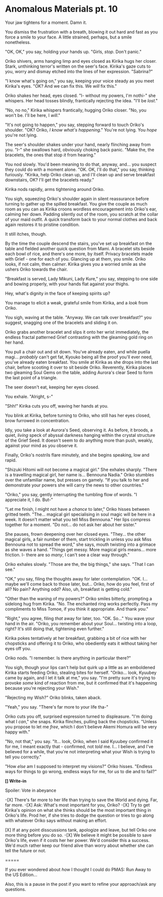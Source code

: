 # Anomalous Materials pt. 10

Your jaw tightens for a moment. Damn it.

You dismiss the frustration with a breath, blowing it out hard and fast as you force a smile to your face. A little strained, perhaps, but a smile nonetheless.

"OK, OK," you say, holding your hands up. "Girls, *stop*. Don't panic."

Oriko shivers, arms hanging limp and eyes closed as Kirika hugs her closer. Stark, unthinking terror's written on the seer's face. Kirika's gaze cuts to you, worry and dismay etched into the lines of her expression. "Sabrina?"

"I know what's going on," you say, keeping your voice steady as you meet Kirika's eyes. "OK? And we can fix this. We *will* fix this."

Oriko shakes her head, eyes closed. "I- without my powers, I'm nothi-" she whispers. Her head tosses blindly, frantically rejecting the idea. "I'll be *lost*."

"No, no no," Kirika whispers frantically, hugging Oriko closer. "No, you won't be. I'll be here, I *will*."

"It's not going to happen," you say, stepping forward to touch Oriko's shoulder. "OK? Oriko, *I know what's happening*." You're not lying. You *hope* you're not lying.

The seer's shoulder shakes under your hand, nearly flinching away from you. "I-" she swallows hard, obviously choking back panic. "Make the, the bracelets, the ones that stop *it* from hearing."

You nod slowly. You'd been meaning to do that, anyway, and... you suspect they could do with a moment alone. "OK. OK, I'll do that," you say, thinking furiously. "Kirika, help Oriko clean up, and I'll clean up and serve breakfast downstairs, OK? I'll get the bracelets ready."

Kirika nods rapidly, arms tightening around Oriko.

You sigh, squeezing Oriko's shoulder again in silent reassurance before turning to gather up the spilled breakfast. You give the couple as much room as you can as Kirika croons wordless encouragement into Oriko's ear, calming her down. Padding silently out of the room, you scratch at the collar of your maid outfit. A quick transform back to your normal clothes and back again restores it to pristine condition.

It still itches, though.

By the time the couple descend the stairs, you've set up breakfast on the table and fielded another quick question from Mami. A bracelet sits beside each bowl of rice, and there's one more, by itself. Privacy bracelets made with Grief - one for each of you. Glancing up at them, you smile. Oriko looks, if not calm, then calm*er*. Kirika gives you a worried smile as she ushers Oriko towards the chair.

"Breakfast is served, Lady Mikuni, Lady Kure," you say, stepping to one side and bowing properly, with your hands flat against your thighs.

Hey, what's dignity in the face of keeping spirits up?

You manage to elicit a weak, grateful smile from Kirika, and a *look* from Oriko.

You sigh, waving at the table. "Anyway. We can talk over breakfast?" you suggest, snagging one of the bracelets and sliding it on.

Oriko grabs another bracelet and slips it onto her wrist immediately, the endless fractal patterned Grief contrasting with the gleaming gold ring on her hand.

You pull a chair out and sit down. You've already eaten, and while puella magi... *probably* can't get fat, Kyouko being all the proof you'll ever need, you've already eaten breakfast. You smile at Kirika as she drops into the last chair, before scooting it over to sit beside Oriko. Reverently, Kirika places two gleaming Soul Gems on the table, adding Aurora's clear Seed to form the last point of a triangle.

The seer doesn't eat, keeping her eyes closed.

You exhale. "Alright, s-"

"Shh!" Kirika cuts you off, waving her hands at you.

You blink at Kirika, before turning to Oriko, who still has her eyes closed, brow furrowed in concentration.

Idly, you take a look at Aurora's Seed, observing it. As before, it broods, a quiet, *living* speck of abyssal darkness hanging within the crystal structure of the Grief Seed. It doesn't seem to do anything more than push, weakly, against your mind as you observe it.

Finally, Oriko's nostrils flare minutely, and she begins speaking, low and rapid.

"Shizuki Hitomi will not become a magical girl." She exhales sharply. "There is a travelling magical girl, her name is... Bennouna Nadia." Oriko stumbles over the unfamiliar name, but presses on gamely. "If you talk to her and demonstrate your powers she will carry the news to other countries."

"Oriko," you say, gently interrupting the tumbling flow of words. "I appreciate it, I do. But-"

"Let me finish, I might not have a *chance* to later," Oriko hisses between gritted teeth. "The... magical girl specialising in soul magic will be here in a week. It doesn't matter what you tell Miss Bennouna." Her lips compress together for a moment. "Do not... do not ask her about her sister."

She pauses, frown deepening over her closed eyes. "They... the other magical girls, a fair number of them, start trickling in unless you ask Miss Bennouna not to spread the word," she says, mouth twisting into a grimace as she waves a hand. "Things get messy. More magical girls means... more friction. I- there are so *many*, I can't see a clear way through."

Oriko exhales slowly. "Those are the, the big things," she says. "That I can see."

"OK," you say, filing the thoughts away for later contemplation. "OK. I... maybe we'll come back to those later, but... Oriko, how do you feel, first of all? No pain? Anything odd? Also, uh, breakfast is getting cold."

"Other than the waning of my powers?" Oriko smiles bitterly, prompting a sidelong hug from Kirika. "No. The enchanted ring works perfectly. Pass my compliments to Miss Tomoe, if you think it appropriate. And thank *you*."

"Right," you agree, filing *that* away for later, too. "OK. So..." You wave your hand in the air. "Oriko, you remember about your Soul... twisting into a loop, right? It's still doing that, tightening even further."

Kirika pokes tentatively at her breakfast, grabbing a bit of rice with her chopsticks and offering it to Oriko, who obediently eats it without taking her eyes off you.

Oriko nods. "I remember. Is there anything in particular there?"

You sigh, though your lips can't help but quirk up a little as an emboldened Kirika starts feeding Oriko, stealing bites for herself. "Oriko... look, Kyuubey came by again, and I let it talk at me," you say. "I'm pretty sure it's trying to provoke *some* kind of reaction from me, but it confirmed that it's happening because you're rejecting your Wish."

"Rejecting my Wish?" Oriko blinks, taken aback.

"Yeah," you say. "There's far more to your life tha-"

Oriko cuts you off, surprised expression turned to displeasure. "I'm doing what I *can*," she snaps. Kirika flinches, pulling back the chopsticks. "Unless you propose to let me *free*, which I don't believe Akemi Homura will be very happy with."

"No, not that," you say. "It... look, Oriko, when I said Kyuubey confirmed it for me, I meant exactly that - confirmed, not *told* me. I... I believe, and I've believed for a while, that you're not interpreting what your Wish is trying to tell you correctly."

"How *else* am I supposed to interpret my visions?" Oriko hisses. "Endless ways for things to go wrong, endless ways for me, for *us* to die and to fail?"

**\[] Write-in**

Spoiler: Vote in abeyance

-\[X] There's far more to her life than trying to save the World and dying. Far, far more.
-\[X] Ask: What's most important for you, Oriko?
-\[X] Try to get Kirika's opinion on what she thinks should be the most important thing in Oriko's life. Prod her, if she tries to dodge the question or tries to go along with whatever Oriko says without making an effort.

\[X] If at any point disscussions tank, apologize and leave, but tell Oriko one more thing before you do so.
-\[X] We believe it might be possible to save Oriko's life, even if it costs her her power. We'd consider this a success. We'd much rather keep our friend alive than worry about whether she can tell the future or not.

\=====​

If you ever wondered about *how* I thought I could do PMAS: Run Away to the US Edition...

Also, this is a pause in the post if you want to refine your approach/ask any questions.

